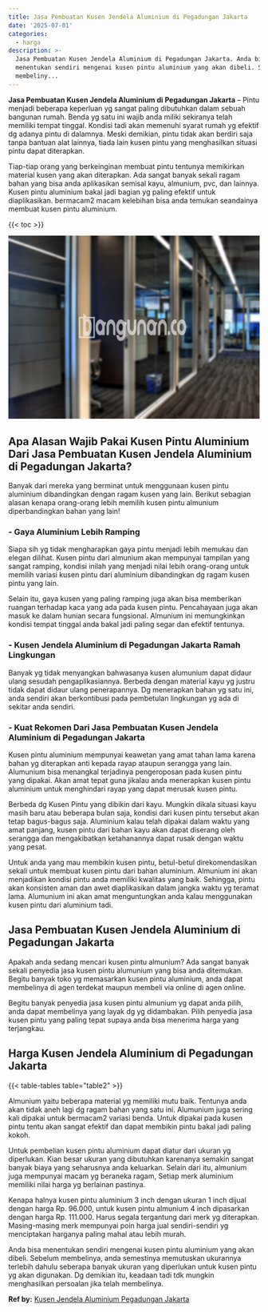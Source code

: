 ```yaml
---
title: Jasa Pembuatan Kusen Jendela Aluminium di Pegadungan Jakarta
date: '2025-07-01'
categories:
  - harga
description: >-
  Jasa Pembuatan Kusen Jendela Aluminium di Pegadungan Jakarta. Anda bisa
  menentukan sendiri mengenai kusen pintu aluminium yang akan dibeli. Sebelum
  membeliny...
---
```


**Jasa Pembuatan Kusen Jendela Aluminium di Pegadungan Jakarta** – Pintu menjadi beberapa keperluan yg sangat paling dibutuhkan dalam sebuah bangunan rumah. Benda yg satu ini wajib anda miliki sekiranya telah memiliki tempat tinggal. Kondisi tadi akan memenuhi syarat rumah yg efektif dg adanya pintu di dalamnya. Meski demikian, pintu tidak akan berdiri saja tanpa bantuan alat lainnya, tiada lain kusen pintu yang menghasilkan situasi pintu dapat diterapkan.

Tiap-tiap orang yang berkeinginan membuat pintu tentunya memikirkan material kusen yang akan diterapkan. Ada sangat banyak sekali ragam bahan yang bisa anda aplikasikan semisal kayu, almunium, pvc, dan lainnya. Kusen pintu aluminium bakal jadi bagian yg paling efektif untuk diaplikasikan. bermacam2 macam kelebihan bisa anda temukan seandainya membuat kusen pintu aluminium.

{{< toc >}}

![Jasa Pembuatan Kusen Jendela Aluminium di Pegadungan Jakarta](/images/harga-kusen-jendela-alumunium-45.png)

## Apa Alasan Wajib Pakai Kusen Pintu Aluminium Dari Jasa Pembuatan Kusen Jendela Aluminium di Pegadungan Jakarta?

Banyak dari mereka yang berminat untuk menggunaan kusen pintu aluminium dibandingkan dengan ragam kusen yang lain. Berikut sebagian alasan kenapa orang-orang lebih memilih kusen pintu almunium diperbandingkan bahan yang lain!

### \- Gaya Aluminium Lebih Ramping

Siapa sih yg tidak mengharapkan gaya pintu menjadi lebih memukau dan elegan dilihat. Kusen pintu dari almunium akan mempunyai tampilan yang sangat ramping, kondisi inilah yang menjadi nilai lebih orang-orang untuk memilih variasi kusen pintu dari aluminium dibandingkan dg ragam kusen pintu yang lain.

Selain itu, gaya kusen yang paling ramping juga akan bisa memberikan ruangan terhadap kaca yang ada pada kusen pintu. Pencahayaan juga akan masuk ke dalam hunian secara fungsional. Almunium ini memungkinkan kondisi tempat tinggal anda bakal jadi paling segar dan efektif tentunya.

### \- Kusen Jendela Aluminium di Pegadungan Jakarta Ramah Lingkungan

Banyak yg tidak menyangkan bahwasanya kusen alumunium dapat didaur ulang sesudah pengaplikasiannya. Berbeda dengan material kayu yg justru tidak dapat didaur ulang penerapannya. Dg menerapkan bahan yg satu ini, anda sendiri akan berkontibusi pada pembetulan lingkungan yg ada di sekitar anda sendiri.

### \- Kuat Rekomen Dari Jasa Pembuatan Kusen Jendela Aluminium di Pegadungan Jakarta

Kusen pintu aluminium mempunyai keawetan yang amat tahan lama karena bahan yg diterapkan anti kepada rayap ataupun serangga yang lain. Alumunium bisa menangkal terjadinya pengeroposan pada kusen pintu yang dipakai. Akan amat tepat guna jikalau anda menerapkan kusen pintu aluminium untuk menghindari rayap yang dapat merusak kusen pintu.

Berbeda dg Kusen Pintu yang dibikin dari kayu. Mungkin dikala situasi kayu masih baru atau beberapa bulan saja, kondisi dari kusen pintu tersebut akan tetap bagus-bagus saja. Aluminium kalau telah dipakai dalam waktu yang amat panjang, kusen pintu dari bahan kayu akan dapat diserang oleh serangga dan mengakibatkan ketahanannya dapat rusak dengan waktu yang pesat.

Untuk anda yang mau membikin kusen pintu, betul-betul direkomendasikan sekali untuk membuat kusen pintu dari bahan aluminium. Almunium ini akan menjadikan kondisi pintu anda memiliki kwalitas yang baik. Sehingga, pintu akan konsisten aman dan awet diaplikasikan dalam jangka waktu yg teramat lama. Alumunium ini akan amat menguntungkan anda kalau menggunakan kusen pintu dari aluminium tadi.

## Jasa Pembuatan Kusen Jendela Aluminium di Pegadungan Jakarta

Apakah anda sedang mencari kusen pintu almunium? Ada sangat banyak sekali penyedia jasa kusen pintu alumunium yang bisa anda ditemukan. Begitu banyak toko yg memasarkan kusen pintu aluminium, anda dapat membelinya di agen terdekat maupun membeli via online di agen online.

Begitu banyak penyedia jasa kusen pintu almunium yg dapat anda pilih, anda dapat membelinya yang layak dg yg didambakan. Pilih penyedia jasa kusen pintu yang paling tepat supaya anda bisa menerima harga yang terjangkau.

## Harga Kusen Jendela Aluminium di Pegadungan Jakarta

{{< table-tables table="table2" >}}

Almunium yaitu beberapa material yg memiliki mutu baik. Tentunya anda akan tidak aneh lagi dg ragam bahan yang satu ini. Alumunium juga sering kali dipakai untuk bermacam2 variasi benda. Untuk dipakai pada kusen pintu tentu akan sangat efektif dan dapat membikin pintu bakal jadi paling kokoh.

Untuk pembelian kusen pintu aluminium dapat diatur dari ukuran yg diperlukan. Kian besar ukuran yang dibutuhkan karenanya semakin sangat banyak biaya yang seharusnya anda keluarkan. Selain dari itu, almunium juga mempunyai macam yg beraneka ragam, Setiap merk aluminium memiliki nilai harga yg berlainan pastinya.

Kenapa halnya kusen pintu aluminium 3 inch dengan ukuran 1 inch dijual dengan harga Rp. 96.000, untuk kusen pintu almunium 4 inch dipasarkan dengan harga Rp. 111.000. Harus segala tergantung dari merk yg diterapkan. Masing-masing merk mempunyai poin harga jual sendiri-sendiri yg menciptakan harganya paling mahal atau lebih murah.

Anda bisa menentukan sendiri mengenai kusen pintu aluminium yang akan dibeli. Sebelum membelinya, anda semestinya memutuskan ukurannya terlebih dahulu seberapa banyak ukuran yang diperlukan untuk kusen pintu yg akan digunakan. Dg demikian itu, keadaan tadi tdk mungkin menghasilkan persoalan jika telah membelinya.

**Ref by:** [Kusen Jendela Aluminium Pegadungan Jakarta](https://id.wikipedia.org/wiki/Kusen)
